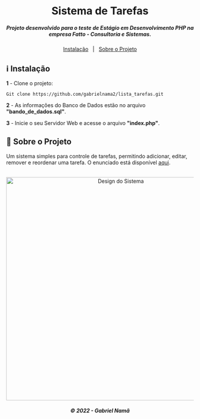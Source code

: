 <h1 align="center">
    Sistema de Tarefas
</h1>

<h5 align="center">
  Projeto desenvolvido para o teste de Estágio em Desenvolvimento PHP na empresa Fatto - Consultoria e Sistemas.
</h5>

<p align="center" direction="row">
  <a href="#information_source-instalação">Instalação</a>&nbsp;&nbsp;&nbsp;|&nbsp;&nbsp;
  <a href="#rocket-sobre-o-projeto">Sobre o Projeto</a>
</p>

## :information_source: Instalação

<b>1</b> - Clone o projeto:

```
Git clone https://github.com/gabrielnama2/lista_tarefas.git
```

<b>2</b> - As informações do Banco de Dados estão no arquivo <b>"bando_de_dados.sql"</b>.

<b>3</b> - Inicie o seu Servidor Web e acesse o arquivo <b>"index.php"</b>.


## :rocket: Sobre o Projeto

Um sistema simples para controle de tarefas, permitindo adicionar, editar, remover e reordenar uma tarefa. O enunciado está disponível <a href="https://github.com/gabrielnama2/lista_tarefas/blob/gabriel/enunciado/(Requisitos) Sistema Lista de Tarefas.pdf" target=_blank>aqui</a>.
<br><br>
<p align="center">
  <img alt="Design do Sistema" width="600" src="https://github.com/gabrielnama2/lista_tarefas/blob/gabriel/img/design_do_sistema.png">
</p>

<h5 align="center">
  ©	2022 - Gabriel Namã
</h5>

